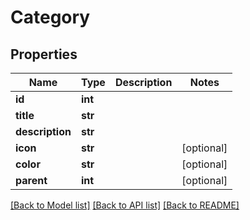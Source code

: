 # Category

## Properties
Name | Type | Description | Notes
------------ | ------------- | ------------- | -------------
**id** | **int** |  | 
**title** | **str** |  | 
**description** | **str** |  | 
**icon** | **str** |  | [optional] 
**color** | **str** |  | [optional] 
**parent** | **int** |  | [optional] 

[[Back to Model list]](../README.md#documentation-for-models) [[Back to API list]](../README.md#documentation-for-api-endpoints) [[Back to README]](../README.md)

